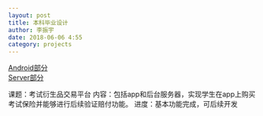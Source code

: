 ```yaml
---
layout: post
title: 本科毕业设计
author: 李振宇
date: 2018-06-06 4:55
category: projects
---
```

<a href="https://github.com/Kevin9436/ExamInsurance_android" target="_blank">Android部分</a><br>
[Server部分](https://github.com/Kevin9436/ExamInsurance_server)

课题：考试衍生品交易平台
内容：包括app和后台服务器，实现学生在app上购买考试保险并能够进行后续验证赔付功能。
进度：基本功能完成，可后续开发